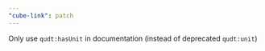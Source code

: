 ```yaml
---
"cube-link": patch
---
```


Only use `qudt:hasUnit` in documentation (instead of deprecated `qudt:unit`)
